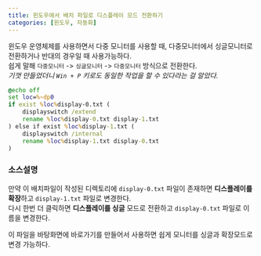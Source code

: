 ```yaml
---
title: 윈도우에서 배치 파일로 디스플레이 모드 전환하기
categories: [윈도우, 자동화]
---
```


윈도우 운영체제를 사용하면서 다중 모니터를 사용할 때, 다중모니터에서 싱글모니터로 전환하거나 반대의 경우일 때 사용가능하다.   
쉽게 말해 `다중모니터` -> `싱글모니터` -> `다중모니터` 방식으로 전환한다.   
_<span class='small gray'>기껏 만들었더니 `Win + P` 키로도 동일한 작업을 할 수 있다라는 걸 알았다.</span>_

```bat
@echo off
set loc=%~dp0
if exist %loc%display-0.txt (
	displayswitch /extend
	rename %loc%display-0.txt display-1.txt
) else if exist %loc%display-1.txt (
	displayswitch /internal
	rename %loc%display-1.txt display-0.txt
)
```

### 소스설명
만약 이 배치파일이 작성된 디렉토리에 `display-0.txt` 파일이 존재하면 **디스플레이를 확장**하고 `display-1.txt` 파일로 변경한다.   
다시 한번 더 클릭하면 **디스플레이를 싱글** 모드로 전환하고 `display-0.txt` 파일로 이름을 변경한다.   


이 파일을 바탕화면에 바로가기를 만들어서 사용하면 쉽게 모니터를 싱글과 확장모드로 변경 가능하다.
